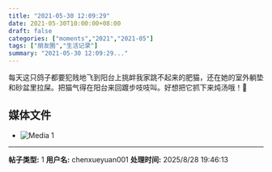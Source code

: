 ```yaml
---
title: "2021-05-30 12:09:29"
date: 2021-05-30T10:00:00+08:00
draft: false
categories: ["moments","2021","2021-05"]
tags: ["朋友圈","生活记录"]
summary: "2021-05-30 12:09:29..."
---
```


每天这只鸽子都要犯贱地飞到阳台上挑衅我家跳不起来的肥猫，还在她的室外躺垫和砂盆里拉屎。把猫气得在阳台来回踱步吱吱叫。好想把它抓下来炖汤哦！😤

## 媒体文件

- ![Media 1](/Moments/photos/2021-05-30/202105301209290.jpg)

---

**帖子类型:** 1
**用户名:** chenxueyuan001
**处理时间:** 2025/8/28 19:46:13